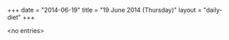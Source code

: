+++
date = "2014-06-19"
title = "19 June 2014 (Thursday)"
layout = "daily-diet"
+++

<p>&lt;no entries&gt;</p>